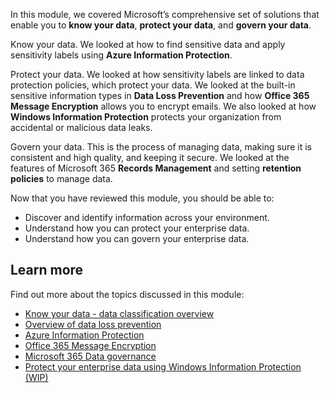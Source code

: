 In this module, we covered Microsoft’s comprehensive set of solutions that enable you to **know your data**, **protect your data**, and **govern your data**.

Know your data. We looked at how to find sensitive data and apply sensitivity labels using **Azure Information Protection**.

Protect your data. We looked at how sensitivity labels are linked to data protection policies, which protect your data. We looked at the built-in sensitive information types in **Data Loss Prevention** and how **Office 365 Message Encryption** allows you to encrypt emails. We also looked at how **Windows Information Protection** protects your organization from accidental or malicious data leaks.

Govern your data. This is the process of managing data, making sure it is consistent and high quality, and keeping it secure. We looked at the features of Microsoft 365 **Records Management** and setting **retention policies** to manage data.

Now that you have reviewed this module, you should be able to:

- Discover and identify information across your environment.
- Understand how you can protect your enterprise data.
- Understand how you can govern your enterprise data.

## Learn more

Find out more about the topics discussed in this module:

- [Know your data - data classification overview](https://docs.microsoft.com/microsoft-365/compliance/data-classification-overview?view=o365-worldwide)
- [Overview of data loss prevention](https://docs.microsoft.com/microsoft-365/compliance/data-loss-prevention-policies?view=o365-worldwide)
- [Azure Information Protection](https://docs.microsoft.com/azure/information-protection/what-is-information-protection)
- [Office 365 Message Encryption](https://docs.microsoft.com/microsoft-365/compliance/ome?view=o365-worldwide)
- [Microsoft 365 Data governance](https://docs.microsoft.com/microsoft-365/compliance/manage-information-governance?view=o365-worldwide)
- [Protect your enterprise data using Windows Information Protection (WIP)](https://docs.microsoft.com/windows/security/information-protection/windows-information-protection/protect-enterprise-data-using-wip)
